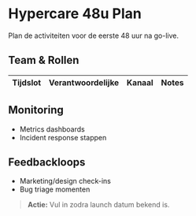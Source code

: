 # Hypercare 48u Plan

Plan de activiteiten voor de eerste 48 uur na go-live.

## Team & Rollen
| Tijdslot | Verantwoordelijke | Kanaal | Notes |
| -------- | ----------------- | ------ | ----- |

## Monitoring
- Metrics dashboards
- Incident response stappen

## Feedbackloops
- Marketing/design check-ins
- Bug triage momenten

> **Actie:** Vul in zodra launch datum bekend is.
